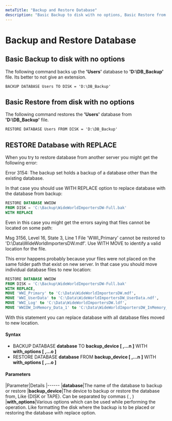 ```yaml
---
metaTitle: "Backup and Restore Database"
description: "Basic Backup to disk with no options, Basic Restore from disk with no options, RESTORE Database with REPLACE"
---
```


# Backup and Restore Database



## Basic Backup to disk with no options


The following command backs up the **'Users'** database to **'D:\DB_Backup'** file. Its better to not give an extension.

`BACKUP DATABASE Users TO DISK = 'D:\DB_Backup'`



## Basic Restore from disk with no options


The following command restores the **'Users'** database from **'D:\DB_Backup'** file.

`RESTORE DATABASE Users FROM DISK = 'D:\DB_Backup'`



## RESTORE Database with REPLACE


When you try to restore database from another server you might get the following error:

> 
<p>Error 3154: The backup set holds a backup of a database other than the
existing database.</p>


In that case you should use WITH REPLACE option to replace database with the database from backup:

```sql
RESTORE DATABASE WWIDW
FROM DISK = 'C:\Backup\WideWorldImportersDW-Full.bak'
WITH REPLACE

```

Even in this case you might get the errors saying that files cannot be located on some path:

> 
<p>Msg 3156, Level 16, State 3, Line 1 File 'WWI_Primary' cannot be
restored to 'D:\Data\WideWorldImportersDW.mdf'. Use WITH MOVE to
identify a valid location for the file.</p>


This error happens probably because your files were not placed on the same folder path that exist on new server. In that case you should move individual database files to new location:

```sql
RESTORE DATABASE WWIDW
FROM DISK = 'C:\Backup\WideWorldImportersDW-Full.bak'
WITH REPLACE,
MOVE 'WWI_Primary' to 'C:\Data\WideWorldImportersDW.mdf',
MOVE 'WWI_UserData' to 'C:\Data\WideWorldImportersDW_UserData.ndf',
MOVE 'WWI_Log' to 'C:\Data\WideWorldImportersDW.ldf',
MOVE 'WWIDW_InMemory_Data_1' to 'C:\Data\WideWorldImportersDW_InMemory_Data_1'

```

With this statement you can replace database with all database files moved to new location.



#### Syntax


- BACKUP DATABASE **database** TO **backup_device [ ,...n ]** WITH **with_options [ ,...o ]**
- RESTORE DATABASE **database** FROM **backup_device [ ,...n ]** WITH **with_options [ ,...o ]**



#### Parameters


|Parameter|Details
|------
|**database**|The name of the database to backup or restore
|**backup_device**|The device to backup or restore the database from, Like {DISK or TAPE}. Can be separated by commas ( , )
|**with_options**|Various options which can be used while performing the operation. Like formatting the disk where the backup is to be placed or restoring the database with replace option.

